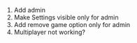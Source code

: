 1. Add admin
2. Make Settings visible only for admin
2. Add remove game option only for admin
3. Multiplayer not working?